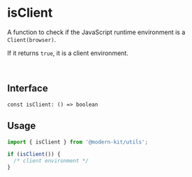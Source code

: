 # isClient

A function to check if the JavaScript runtime environment is a `Client(browser)`.

If it returns `true`, it is a client environment.

<br />

## Interface
```tsx
const isClient: () => boolean
```

## Usage
```ts
import { isClient } from '@modern-kit/utils';

if (isClient()) {
  /* client environment */
}
```